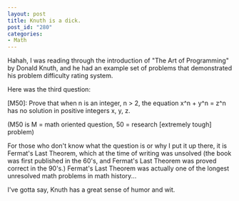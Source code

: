 ```yaml
--- 
layout: post
title: Knuth is a dick.
post_id: "280"
categories:
- Math
---
```

Hahah, I was reading through the introduction of "The Art of Programming" by Donald Knuth, and he had an example set of problems that demonstrated his problem difficulty rating system.

Here was the third question:

[M50]: Prove that when n is an integer, n > 2, the equation x^n + y^n = z^n has no solution in positive integers x, y, z.

(M50 is M = math oriented question, 50 = research [extremely tough] problem)

For those who don't know what the question is or why I put it up there, it is Fermat's Last Theorem, which at the time of writing was unsolved (the book was first published in the 60's, and Fermat's Last Theorem was proved correct in the 90's.)  Fermat's Last Theorem was actually one of the longest unresolved math problems in math history...

I've gotta say, Knuth has a great sense of humor and wit.
